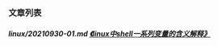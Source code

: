 
[@id]: README.md 
[@title]: linux
[@location]: docs/linux/README.md
[@author]: leity
[@date]: 2021-12-07

### 文章列表

##### linux/20210930-01.md  [《linux中shell一系列变量的含义解释》](linux/20210930-01.md)
